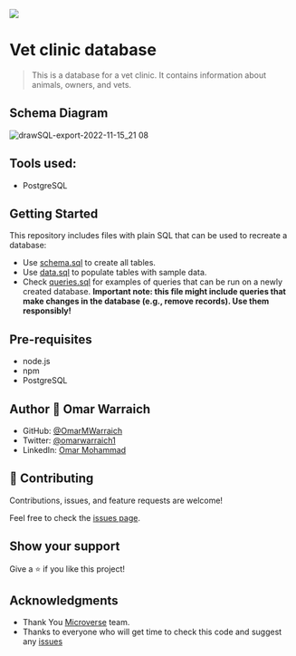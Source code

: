 ![](https://img.shields.io/badge/Microverse-blueviolet)

# Vet clinic database

> This is a database for a vet clinic. It contains information about animals, owners, and vets.

## Schema Diagram

![drawSQL-export-2022-11-15_21 08](https://user-images.githubusercontent.com/57269872/201969337-f2406a10-bed7-4de2-9826-62771bef86b7.png)


## Tools used:

- PostgreSQL

## Getting Started

This repository includes files with plain SQL that can be used to recreate a database:

- Use [schema.sql](./schema.sql) to create all tables.
- Use [data.sql](./data.sql) to populate tables with sample data.
- Check [queries.sql](./queries.sql) for examples of queries that can be run on a newly created database. **Important note: this file might include queries that make changes in the database (e.g., remove records). Use them responsibly!**

## Pre-requisites

- node.js
- npm
- PostgreSQL

## Author 👤 Omar Warraich

- GitHub: [@OmarMWarraich](https://github.com/OmarMWarraich)
- Twitter: [@omarwarraich1](https://twitter.com/@omarwarraich1)
- LinkedIn: [Omar Mohammad](https://www.linkedin.com/in/omar-mohammad-a9902847/)

## 🤝 Contributing

Contributions, issues, and feature requests are welcome!

Feel free to check the [issues page](../../issues/).

## Show your support

Give a ⭐️ if you like this project!

## Acknowledgments

- Thank You [Microverse](www.microverse.org) team.
- Thanks to everyone who will get time to check this code and suggest any [issues](https://github.com/OmarMWarraich/vet-clinic-database/issues)






